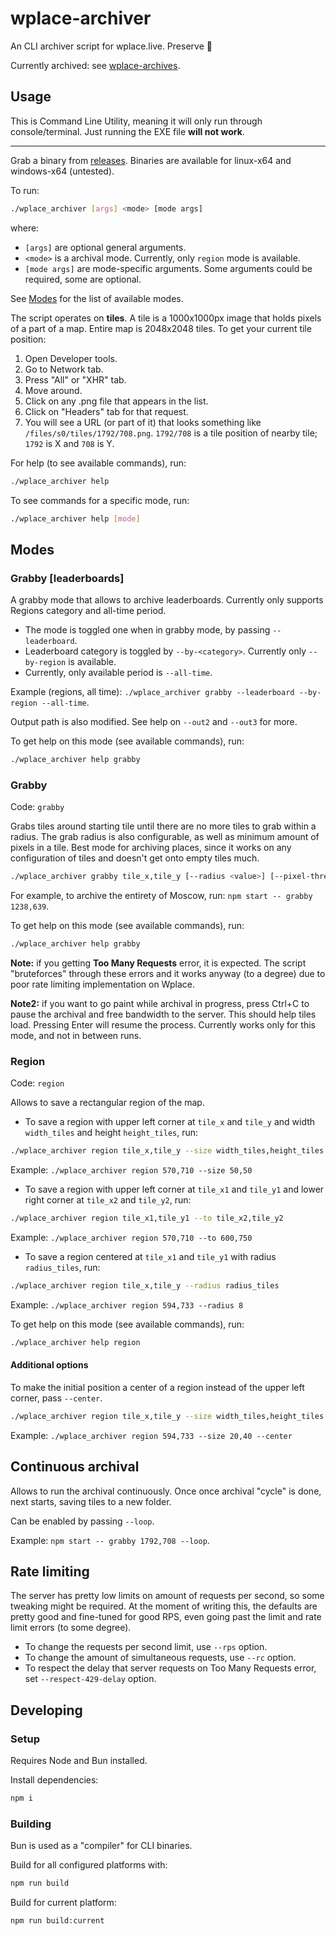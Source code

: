 # wplace-archiver

An CLI archiver script for wplace.live. Preserve 🧡

Currently archived: see [wplace-archives](https://github.com/murolem/wplace-archives).

## Usage

This is Command Line Utility, meaning it will only run through console/terminal. Just running the EXE file **will not work**.

---

Grab a binary from [releases](https://github.com/murolem/wplace-archiver/releases/latest). Binaries are available for linux-x64 and windows-x64 (untested).

To run:

```bash
./wplace_archiver [args] <mode> [mode args]
```

where:

-   `[args]` are optional general arguments.
-   `<mode>` is a archival mode. Currently, only `region` mode is available.
-   `[mode args]` are mode-specific arguments. Some arguments could be required, some are optional.

See [Modes](#Modes) for the list of available modes.

The script operates on **tiles**. A tile is a 1000x1000px image that holds pixels of a part of a map. Entire map is 2048x2048 tiles. To get your current tile position:

1. Open Developer tools.
2. Go to Network tab.
3. Press "All" or "XHR" tab.
4. Move around.
5. Click on any .png file that appears in the list.
6. Click on "Headers" tab for that request.
7. You will see a URL (or part of it) that looks something like `/files/s0/tiles/1792/708.png`. `1792/708` is a tile position of nearby tile; `1792` is X and `708` is Y.

For help (to see available commands), run:

```bash
./wplace_archiver help
```

To see commands for a specific mode, run:

```bash
./wplace_archiver help [mode]
```

## Modes

### Grabby [leaderboards]

A grabby mode that allows to archive leaderboards. Currently only supports Regions category and all-time period.

-   The mode is toggled one when in grabby mode, by passing `--leaderboard`.
-   Leaderboard category is toggled by `--by-<category>`. Currently only `--by-region` is available.
-   Currently, only available period is `--all-time`.

Example (regions, all time): `./wplace_archiver grabby --leaderboard --by-region --all-time`.

Output path is also modified. See help on `--out2` and `--out3` for more.

To get help on this mode (see available commands), run:

```bash
./wplace_archiver help grabby
```

### Grabby

Code: `grabby`

Grabs tiles around starting tile until there are no more tiles to grab within a radius. The grab radius is also configurable, as well as minimum amount of pixels in a tile. Best mode for archiving places, since it works on any configuration of tiles and doesn't get onto empty tiles much.

```bash
./wplace_archiver grabby tile_x,tile_y [--radius <value>] [--pixel-threshold <amount>] [--tile-tolerance <radius>]
```

For example, to archive the entirety of Moscow, run: `npm start -- grabby 1238,639`.

To get help on this mode (see available commands), run:

```bash
./wplace_archiver help grabby
```

**Note:** if you getting **Too Many Requests** error, it is expected. The script "bruteforces" through these errors and it works anyway (to a degree) due to poor rate limiting implementation on Wplace.

**Note2:** if you want to go paint while archival in progress, press Ctrl+C to pause the archival and free bandwidth to the server. This should help tiles load. Pressing Enter will resume the process. Currently works only for this mode, and not in between runs.

### Region

Code: `region`

Allows to save a rectangular region of the map.

-   To save a region with upper left corner at `tile_x` and `tile_y` and width `width_tiles` and height `height_tiles`, run:

```bash
./wplace_archiver region tile_x,tile_y --size width_tiles,height_tiles [--center]
```

Example: `./wplace_archiver region 570,710 --size 50,50`

-   To save a region with upper left corner at `tile_x1` and `tile_y1` and lower right corner at `tile_x2` and `tile_y2`, run:

```bash
./wplace_archiver region tile_x1,tile_y1 --to tile_x2,tile_y2
```

Example: `./wplace_archiver region 570,710 --to 600,750`

-   To save a region centered at `tile_x1` and `tile_y1` with radius `radius_tiles`, run:

```bash
./wplace_archiver region tile_x,tile_y --radius radius_tiles
```

Example: `./wplace_archiver region 594,733 --radius 8`

To get help on this mode (see available commands), run:

```bash
./wplace_archiver help region
```

#### Additional options

To make the initial position a center of a region instead of the upper left corner, pass `--center`.

```bash
./wplace_archiver region tile_x,tile_y --size width_tiles,height_tiles --center
```

Example: `./wplace_archiver region 594,733 --size 20,40 --center`

## Continuous archival

Allows to run the archival continuously. Once once archival "cycle" is done, next starts, saving tiles to a new folder.

Can be enabled by passing `--loop`.

Example: `npm start -- grabby 1792,708 --loop`.

## Rate limiting

The server has pretty low limits on amount of requests per second, so some tweaking might be required. At the moment of writing this, the defaults are pretty good and fine-tuned for good RPS, even going past the limit and rate limit errors (to some degree).

-   To change the requests per second limit, use `--rps` option.
-   To change the amount of simultaneous requests, use `--rc` option.
-   To respect the delay that server requests on Too Many Requests error, set `--respect-429-delay` option.

## Developing

### Setup

Requires Node and Bun installed.

Install dependencies:

```bash
npm i
```

### Building

Bun is used as a "compiler" for CLI binaries.

Build for all configured platforms with:

```bash
npm run build
```

Build for current platform:

```bash
npm run build:current
```
